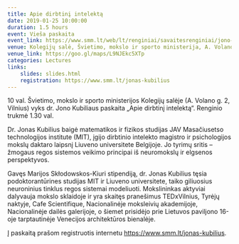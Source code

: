 ```yaml
---
title: Apie dirbtinį intelektą
date: 2019-01-25 10:00:00
duration: 1.5 hours
event: Vieša paskaita
event_link: https://www.smm.lt/web/lt/renginiai/savaitesrenginiai/jono-kubiliaus-paskaita-apie-dirbtini-intelekta
venue: Kolegijų salė, Švietimo, mokslo ir sporto ministerija, A. Volano g. 2, Vilnius (Lithuania)
venue_link: https://goo.gl/maps/L9NJEkc5XTp
categories: Lectures
links:
    slides: slides.html
    registration: https://www.smm.lt/jonas-kubilius
---
```


10 val. Švietimo, mokslo ir sporto ministerijos Kolegijų salėje (A. Volano g. 2, Vilnius) vyks dr. Jono Kubiliaus paskaita „Apie dirbtinį intelektą“. Renginio trukmė 1.30 val.

Dr. Jonas Kubilius baigė matematikos ir fizikos studijas JAV Masačiusetso technologijos institute (MIT), įgijo dirbtinio intelekto magistro ir psichologijos mokslų daktaro laipsnį Liuveno universitete Belgijoje. Jo tyrimų sritis – žmogaus regos sistemos veikimo principai iš neuromokslų ir elgsenos perspektyvos.

Gavęs Marijos Skłodowskos-Kiuri stipendiją, dr. Jonas Kubilius tęsia podoktorantūrines studijas MIT ir Liuveno universitete, taiko giliuosius neuroninius tinklus regos sistemai modeliuoti. Mokslininkas aktyviai dalyvauja mokslo sklaidoje ir yra skaitęs pranešimus TEDxVilnius, Tyrėjų naktyje, Cafe Scientifique, Nacionalinėje moksleivių akademijoje, Nacionalinėje dailės galerijoje, o šiemet prisidėjo prie Lietuvos paviljono 16-oje tarptautinėje Venecijos architektūros bienalėje.

Į paskaitą prašom registruotis internetu https://www.smm.lt/jonas-kubilius.